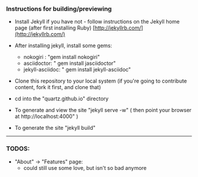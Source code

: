 ### Instructions for building/previewing

* Install Jekyll if you have not - follow instructions on the Jekyll home page (after first installing Ruby)
[http://jekyllrb.com/](http://jekyllrb.com/)

* After installing jekyll, install some gems:
  * nokogiri : "gem install nokogiri"
  * asciidoctor: " gem install jasciidoctor"
  * jekyll-asciidoc: " gem install jekyll-asciidoc"

* Clone this repository to your local system (if you're going to contribute content, fork it first, and clone that)
* cd into the "quartz.github.io" directory



* To generate and view the site "jekyll serve -w"   ( then point your browser at http://localhost:4000" )
* To generate the site "jekyll build"  

---


### TODOS:

* "About" -> "Features" page:
  * could still use some love, but isn't so bad anymore




